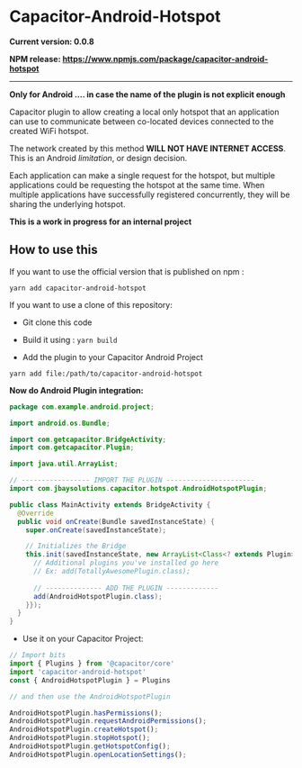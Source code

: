 # Capacitor-Android-Hotspot

**Current version: 0.0.8**

**NPM release: https://www.npmjs.com/package/capacitor-android-hotspot**

--- 

**Only for Android .... in case the name of the plugin is not explicit enough**

Capacitor plugin to allow creating a local only hotspot that an application can use to communicate 
between co-located devices connected to the created WiFi hotspot.  

The network created by this method **WILL NOT HAVE INTERNET ACCESS**. This is an Android *limitation*, or design decision.  

Each application can make a single request for the hotspot, but multiple applications could be requesting 
the hotspot at the same time.  When multiple applications have successfully registered concurrently, 
they will be sharing the underlying hotspot.  

**This is a work in progress for an internal project**

## How to use this

If you want to use the official version that is published on npm : 

```
yarn add capacitor-android-hotspot
```

If you want to use a clone of this repository: 

* Git clone this code

* Build it using : `yarn build`

* Add the plugin to your Capacitor Android Project

```
yarn add file:/path/to/capacitor-android-hotspot
```

**Now do Android Plugin integration:**

```java
package com.example.android.project;

import android.os.Bundle;

import com.getcapacitor.BridgeActivity;
import com.getcapacitor.Plugin;

import java.util.ArrayList;

// ----------------- IMPORT THE PLUGIN ---------------------- 
import com.jbaysolutions.capacitor.hotspot.AndroidHotspotPlugin; 

public class MainActivity extends BridgeActivity {
  @Override
  public void onCreate(Bundle savedInstanceState) {
    super.onCreate(savedInstanceState);

    // Initializes the Bridge
    this.init(savedInstanceState, new ArrayList<Class<? extends Plugin>>() {{
      // Additional plugins you've installed go here
      // Ex: add(TotallyAwesomePlugin.class);
      
      // -------------- ADD THE PLUGIN ------------- 
      add(AndroidHotspotPlugin.class);
    }});
  }
}
```

* Use it on your Capacitor Project:

```javascript
// Import bits
import { Plugins } from '@capacitor/core'
import 'capacitor-android-hotspot'
const { AndroidHotspotPlugin } = Plugins

// and then use the AndroidHotspotPlugin

AndroidHotspotPlugin.hasPermissions();
AndroidHotspotPlugin.requestAndroidPermissions();
AndroidHotspotPlugin.createHotspot();
AndroidHotspotPlugin.stopHotspot();
AndroidHotspotPlugin.getHotspotConfig();
AndroidHotspotPlugin.openLocationSettings();
```
